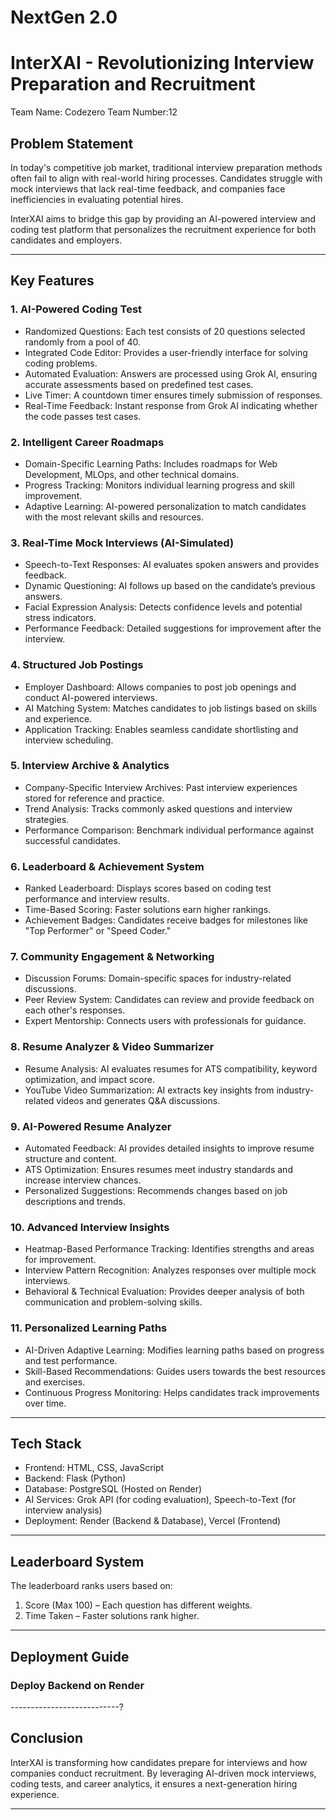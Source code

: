 # NextGen 2.0 

# InterXAI - Revolutionizing Interview Preparation and Recruitment

Team Name: Codezero
Team Number:12
## Problem Statement

In today's competitive job market, traditional interview preparation methods often fail to align with real-world hiring processes. Candidates struggle with mock interviews that lack real-time feedback, and companies face inefficiencies in evaluating potential hires.

InterXAI aims to bridge this gap by providing an AI-powered interview and coding test platform that personalizes the recruitment experience for both candidates and employers.

---

## Key Features

### 1. AI-Powered Coding Test

- Randomized Questions: Each test consists of 20 questions selected randomly from a pool of 40.
- Integrated Code Editor: Provides a user-friendly interface for solving coding problems.
- Automated Evaluation: Answers are processed using Grok AI, ensuring accurate assessments based on predefined test cases.
- Live Timer: A countdown timer ensures timely submission of responses.
- Real-Time Feedback: Instant response from Grok AI indicating whether the code passes test cases.

### 2. Intelligent Career Roadmaps

- Domain-Specific Learning Paths: Includes roadmaps for Web Development, MLOps, and other technical domains.
- Progress Tracking: Monitors individual learning progress and skill improvement.
- Adaptive Learning: AI-powered personalization to match candidates with the most relevant skills and resources.

### 3. Real-Time Mock Interviews (AI-Simulated)

- Speech-to-Text Responses: AI evaluates spoken answers and provides feedback.
- Dynamic Questioning: AI follows up based on the candidate’s previous answers.
- Facial Expression Analysis: Detects confidence levels and potential stress indicators.
- Performance Feedback: Detailed suggestions for improvement after the interview.

### 4. Structured Job Postings

- Employer Dashboard: Allows companies to post job openings and conduct AI-powered interviews.
- AI Matching System: Matches candidates to job listings based on skills and experience.
- Application Tracking: Enables seamless candidate shortlisting and interview scheduling.

### 5. Interview Archive & Analytics

- Company-Specific Interview Archives: Past interview experiences stored for reference and practice.
- Trend Analysis: Tracks commonly asked questions and interview strategies.
- Performance Comparison: Benchmark individual performance against successful candidates.

### 6. Leaderboard & Achievement System

- Ranked Leaderboard: Displays scores based on coding test performance and interview results.
- Time-Based Scoring: Faster solutions earn higher rankings.
- Achievement Badges: Candidates receive badges for milestones like "Top Performer" or "Speed Coder."

### 7. Community Engagement & Networking

- Discussion Forums: Domain-specific spaces for industry-related discussions.
- Peer Review System: Candidates can review and provide feedback on each other's responses.
- Expert Mentorship: Connects users with professionals for guidance.

### 8. Resume Analyzer & Video Summarizer

- Resume Analysis: AI evaluates resumes for ATS compatibility, keyword optimization, and impact score.
- YouTube Video Summarization: AI extracts key insights from industry-related videos and generates Q&A discussions.

### 9. AI-Powered Resume Analyzer

- Automated Feedback: AI provides detailed insights to improve resume structure and content.
- ATS Optimization: Ensures resumes meet industry standards and increase interview chances.
- Personalized Suggestions: Recommends changes based on job descriptions and trends.

### 10. Advanced Interview Insights

- Heatmap-Based Performance Tracking: Identifies strengths and areas for improvement.
- Interview Pattern Recognition: Analyzes responses over multiple mock interviews.
- Behavioral & Technical Evaluation: Provides deeper analysis of both communication and problem-solving skills.

### 11. Personalized Learning Paths

- AI-Driven Adaptive Learning: Modifies learning paths based on progress and test performance.
- Skill-Based Recommendations: Guides users towards the best resources and exercises.
- Continuous Progress Monitoring: Helps candidates track improvements over time.

---

## Tech Stack

- Frontend: HTML, CSS, JavaScript
- Backend: Flask (Python)
- Database: PostgreSQL (Hosted on Render)
- AI Services: Grok API (for coding evaluation), Speech-to-Text (for interview analysis)
- Deployment: Render (Backend & Database), Vercel (Frontend)

---

## Leaderboard System

The leaderboard ranks users based on:

1. Score (Max 100) – Each question has different weights.
2. Time Taken – Faster solutions rank higher.

---

## Deployment Guide

### Deploy Backend on Render

---------------------------?





## Conclusion

InterXAI is transforming how candidates prepare for interviews and how companies conduct recruitment. By leveraging AI-driven mock interviews, coding tests, and career analytics, it ensures a next-generation hiring experience.

---


